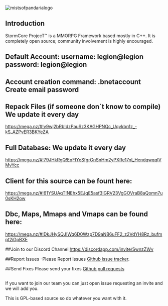 ![mistsofpandarialogo](https://fotos.subefotos.com/b23fd93d516ceeab320c6fc94cbac520o.png)

## Introduction
StormCore ProjecT™ is a MMORPG Framework based mostly in C++.
It is completely open source; community involvement is highly encouraged. 

## Default Account: username: legion@legion password: legion@legion
## Account creation command: .bnetaccount Create email password

## Repack Files (if someone don´t know to compile) We update it every day
https://mega.nz/#!v9wj2bRb!dzPauSz3KAGHPNQc_Uqvkbn1z_-kS_AZPvER3BKYeZA

## Full Database: We update it every day
https://mega.nz/#!79JHkRgQ!EqFIYeSfgrGnSnHm2yPXffe17nl_HendqwqqIVMvYcc

## Client for this source can be fount here:
https://mega.nz/#!61YSUAqT!NEhx5EJqE5asf3IGRV23VgGOVraB8aQomn7u0sKH2ow

## Dbc, Maps, Mmaps and Vmaps can be found here:
https://mega.nz/#!DkJHySQJ!Wq6D0Wzp7D9aNB6uFF2_z2VdYH8Rz_bufmpt2iGpBXE

##Join to our Discord Channel
https://discordapp.com/invite/SwnzZWv

##Report Issues
-Please Report Issues [Github issue tracker](https://github.com/Ragebones/Legioncore/issues).

##Send Fixes
Please send your fixes [Github pull requests](https://github.com/Ragebones/Legioncore/pulls)

##
If you want to join our team you can just open issue requesting an invite and we will add you.

This is GPL-based source so do whatever you want with it.
